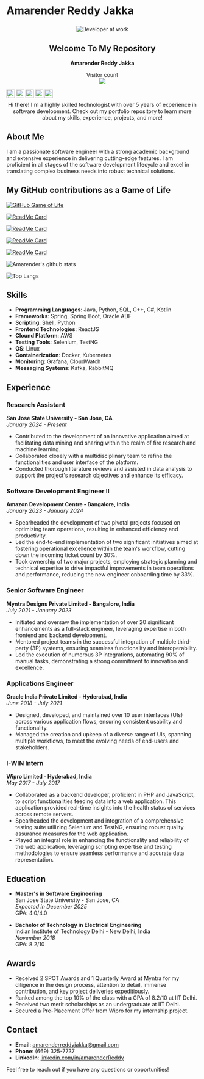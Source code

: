 # Amarender Reddy Jakka
###  

<p align="center">
 <img src="https://github.com/JAReddy/JAReddy/blob/main/developer-at-work-stockcake.jpeg" alt="Developer at work">
 <h2 align="center">Welcome To My Repository</h2>
 <p align="center"><b>Amarender Reddy Jakka</b> </p>
</p>

<p align="center"> 
  Visitor count<br>
  <img src="https://profile-counter.glitch.me/JAReddy/count.svg" />
</p>


<p align="center">
  <a href="https://x.com/imAmar_chinnu">
    <img align="left" alt=" |Amarender Reddy Twitter" width="22px" src="https://img.icons8.com/color/48/000000/twitter-squared.png"/>
  </a>
  <a href="https://www.linkedin.com/in/amarenderreddy/">
    <img align="left" alt="Amarender Reddy LinkdeIn" width="22px" src="https://img.icons8.com/color/48/000000/linkedin.png"/>
  </a>
  <a href="https://github.com/JAReddy">
    <img align="left" alt="Amarender Reddy  Github " width="22px" src="https://img.icons8.com/nolan/64/github.png"/>
  </a>
  <a href="https://www.instagram.com/amarender__reddy/">
    <img align="left" alt="Shreekar Instagram" width="22px" src="https://img.icons8.com/fluency/48/000000/instagram-new.png"/>
  </a>
  <a href="mailto:amarenderreddyjakka@gmail.com?Subject=Reaching%20out%20for%20connection!">
    <img align="left" alt="Gmail" width="22px" src="https://img.icons8.com/color/48/000000/gmail-new.png"/>
  </a>
</p>

<br/>

<p align="center">
  Hi there! I'm a highly skilled technologist with over 5 years of experience in software development. Check out my portfolio repository to learn more about my skills, experience, projects, and more!
</p>

## About Me

I am a passionate software engineer with a strong academic background and extensive experience in delivering cutting-edge features. I am proficient in all stages of the software development lifecycle and excel in translating complex business needs into robust technical solutions.

## My GitHub contributions as a Game of Life
[![GitHub Game of Life](https://github4life.herokuapp.com/JAReddy.gif)](https://github4life.herokuapp.com/JAReddy)


[![ReadMe Card](https://github-readme-stats.vercel.app/api/pin/?username=JAReddy&repo=distributed-microblog&theme=tokyonight)]([https://github.com/JAReddy/distributed-microblog](https://github.com/JAReddy/distributed-microblog))

[![ReadMe Card](https://github-readme-stats.vercel.app/api/pin/?username=JAReddy&repo=canvas-cli-graphql&theme=tokyonight)]([https://github.com/JAReddy/canvas-cli-graphql](https://github.com/JAReddy/canvas-cli-graphql))

[![ReadMe Card](https://github-readme-stats.vercel.app/api/pin/?username=JAReddy&repo=site-setup-with-ssl&theme=tokyonight)]([https://github.com/JAReddy/site-setup-with-ssl](https://github.com/JAReddy/site-setup-with-ssl))


[![ReadMe Card](https://github-readme-stats.vercel.app/api/pin/?username=JAReddy&repo=CMPE138-MVPPredictor&theme=tokyonight)]([https://github.com/JAReddy/CMPE138-MVPPredictor](https://github.com/JAReddy/CMPE138-MVPPredictor))


![Amarender's github stats](https://github-readme-stats.vercel.app/api?username=JAReddy&show_icons=true&theme=tokyonight)

![Top Langs](https://github-readme-stats.vercel.app/api/top-langs/?username=JAReddy&theme=tokyonight)


## Skills

- **Programming Languages**: Java, Python, SQL, C++, C#, Kotlin
- **Frameworks**: Spring, Spring Boot, Oracle ADF
- **Scripting**: Shell, Python
- **Frontend Technologies**: ReactJS
- **Clound Platform**: AWS
- **Testing Tools**: Selenium, TestNG
- **OS**: Linux
- **Containerization**: Docker, Kubernetes
- **Monitoring**: Grafana, CloudWatch
- **Messaging Systems**: Kafka, RabbitMQ

## Experience

### Research Assistant
**San Jose State University - San Jose, CA**  
*January 2024 - Present*

- Contributed to the development of an innovative application aimed at facilitating data mining and sharing within the realm of fire research and machine learning.
- Collaborated closely with a multidisciplinary team to refine the functionalities and user interface of the platform.
- Conducted thorough literature reviews and assisted in data analysis to support the project's research objectives and enhance its efficacy.

### Software Development Engineer II
**Amazon Development Centre - Bangalore, India**  
*January 2023 - January 2024*

- Spearheaded the development of two pivotal projects focused on optimizing team operations, resulting in enhanced efficiency and productivity.
- Led the end-to-end implementation of two significant initiatives aimed at fostering operational excellence within the team's workflow, cutting down the incoming ticket count by 30%.
- Took ownership of two major projects, employing strategic planning and technical expertise to drive impactful improvements in team operations and performance, reducing the new engineer onboarding time by 33%.

### Senior Software Engineer
**Myntra Designs Private Limited - Bangalore, India**  
*July 2021 - January 2023*

- Initiated and oversaw the implementation of over 20 significant enhancements as a full-stack engineer, leveraging expertise in both frontend and backend development.
- Mentored project teams in the successful integration of multiple third-party (3P) systems, ensuring seamless functionality and interoperability.
- Led the execution of numerous 3P integrations, automating 90% of manual tasks, demonstrating a strong commitment to innovation and excellence.

### Applications Engineer
**Oracle India Private Limited - Hyderabad, India**  
*June 2018 - July 2021*

- Designed, developed, and maintained over 10 user interfaces (UIs) across various application flows, ensuring consistent usability and functionality.
- Managed the creation and upkeep of a diverse range of UIs, spanning multiple workflows, to meet the evolving needs of end-users and stakeholders.

### I-WIN Intern
**Wipro Limited - Hyderabad, India**  
*May 2017 - July 2017*

- Collaborated as a backend developer, proficient in PHP and JavaScript, to script functionalities feeding data into a web application. This application provided real-time insights into the health status of services across remote servers.
- Spearheaded the development and integration of a comprehensive testing suite utilizing Selenium and TestNG, ensuring robust quality assurance measures for the web application.
- Played an integral role in enhancing the functionality and reliability of the web application, leveraging scripting expertise and testing methodologies to ensure seamless performance and accurate data representation.

## Education

- **Master's in Software Engineering**  
  San Jose State University - San Jose, CA  
  *Expected in December 2025*  
  GPA: 4.0/4.0

- **Bachelor of Technology in Electrical Engineering**  
  Indian Institute of Technology Delhi - New Delhi, India  
  *November 2018*  
  GPA: 8.2/10


## Awards

- Received 2 SPOT Awards and 1 Quarterly Award at Myntra for my diligence in the design process, attention to detail, immense contribution, and key project deliveries expeditiously.
- Ranked among the top 10% of the class with a GPA of 8.2/10 at IIT Delhi.
- Received two merit scholarships as an undergraduate at IIT Delhi.
- Secured a Pre-Placement Offer from Wipro for my internship project.

## Contact

- **Email**: amarenderreddyjakka@gmail.com
- **Phone**: (669) 325-7737
- **LinkedIn**: [linkedin.com/in/amarenderReddy](https://www.linkedin.com/in/amarenderReddy)

Feel free to reach out if you have any questions or opportunities!